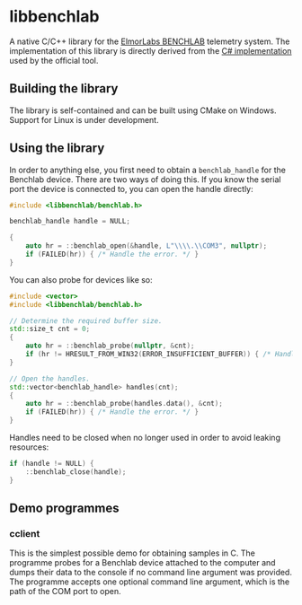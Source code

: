 # libbenchlab
A native C/C++ library for the [ElmorLabs BENCHLAB](https://benchlab.io/) telemetry system. The implementation of this library is directly derived from the [C# implementation](https://github.com/BenchLab-io/BENCHLAB.BENCHLAB_Core) used by the official tool.

## Building the library
The library is self-contained and can be built using CMake on Windows. Support for Linux is under development.

## Using the library
In order to anything else, you first need to obtain a `benchlab_handle` for the Benchlab device. There are two ways of doing this. If you know the serial port the device is connected to, you can open the handle directly:
```c++
#include <libbenchlab/benchlab.h>

benchlab_handle handle = NULL;

{
    auto hr = ::benchlab_open(&handle, L"\\\\.\\COM3", nullptr);
    if (FAILED(hr)) { /* Handle the error. */ }
}
```

You can also probe for devices like so:
```c++
#include <vector>
#include <libbenchlab/benchlab.h>

// Determine the required buffer size.
std::size_t cnt = 0;
{
    auto hr = ::benchlab_probe(nullptr, &cnt);
    if (hr != HRESULT_FROM_WIN32(ERROR_INSUFFICIENT_BUFFER)) { /* Handle the error. */ }
}

// Open the handles.
std::vector<benchlab_handle> handles(cnt);
{
    auto hr = ::benchlab_probe(handles.data(), &cnt);
    if (FAILED(hr)) { /* Handle the error. */ }
}
```

Handles need to be closed when no longer used in order to avoid leaking resources:
```c++
if (handle != NULL) {
    ::benchlab_close(handle);
}
```

## Demo programmes
### cclient
This is the simplest possible demo for obtaining samples in C. The programme probes for a Benchlab device attached to the computer and dumps their data to the console if no command line argument was provided. The programme accepts one optional command line argument, which is the path of the COM port to open.
